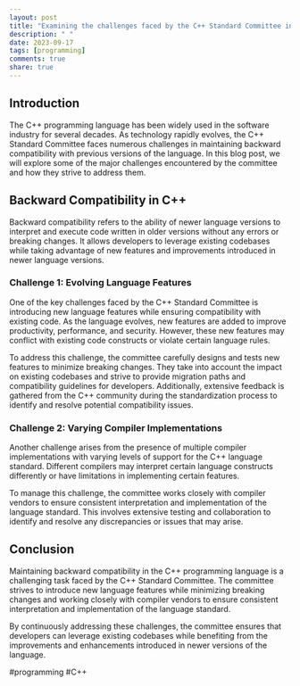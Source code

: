 ```yaml
---
layout: post
title: "Examining the challenges faced by the C++ Standard Committee in maintaining backward compatibility"
description: " "
date: 2023-09-17
tags: [programming]
comments: true
share: true
---
```


## Introduction

The C++ programming language has been widely used in the software industry for several decades. As technology rapidly evolves, the C++ Standard Committee faces numerous challenges in maintaining backward compatibility with previous versions of the language. In this blog post, we will explore some of the major challenges encountered by the committee and how they strive to address them.

## Backward Compatibility in C++

Backward compatibility refers to the ability of newer language versions to interpret and execute code written in older versions without any errors or breaking changes. It allows developers to leverage existing codebases while taking advantage of new features and improvements introduced in newer language versions.

### Challenge 1: Evolving Language Features

One of the key challenges faced by the C++ Standard Committee is introducing new language features while ensuring compatibility with existing code. As the language evolves, new features are added to improve productivity, performance, and security. However, these new features may conflict with existing code constructs or violate certain language rules.

To address this challenge, the committee carefully designs and tests new features to minimize breaking changes. They take into account the impact on existing codebases and strive to provide migration paths and compatibility guidelines for developers. Additionally, extensive feedback is gathered from the C++ community during the standardization process to identify and resolve potential compatibility issues.

### Challenge 2: Varying Compiler Implementations

Another challenge arises from the presence of multiple compiler implementations with varying levels of support for the C++ language standard. Different compilers may interpret certain language constructs differently or have limitations in implementing certain features.

To manage this challenge, the committee works closely with compiler vendors to ensure consistent interpretation and implementation of the language standard. This involves extensive testing and collaboration to identify and resolve any discrepancies or issues that may arise.

## Conclusion

Maintaining backward compatibility in the C++ programming language is a challenging task faced by the C++ Standard Committee. The committee strives to introduce new language features while minimizing breaking changes and working closely with compiler vendors to ensure consistent interpretation and implementation of the language standard.

By continuously addressing these challenges, the committee ensures that developers can leverage existing codebases while benefiting from the improvements and enhancements introduced in newer versions of the language.

#programming #C++